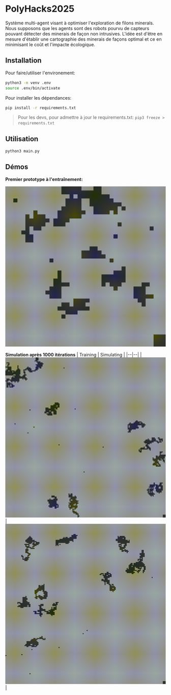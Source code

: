 # PolyHacks2025

Système multi-agent visant à optimiser l'exploration de filons minerals. Nous supposons que les agents sont des robots pourvu de capteurs pouvant détecter des minerais de façon non intrusives. L'idée est d'être en mesure d'établir une cartographie des minerais de façons optimal et ce en minimisant le coût et l'impacte écologique.

## Installation

Pour faire/utiliser l'environement:

```sh
python3 -m venv .env
source .env/bin/activate
```

Pour installer les dépendances:

```sh
pip install -r requirements.txt
```

> Pour les devs, pour admettre à jour le requirements.txt: `pip3 freeze > requirements.txt`

## Utilisation

```sh
python3 main.py
```

## Démos

**Premier prototype à l'entraînement:**

![proto-1](./videos/proto_1.gif)


**Simulation après 1000 itérations**
| Training | Simulating |
|--|--|
| ![training](./videos/training.gif)| ![simulating](./videos/simulating.gif)|
